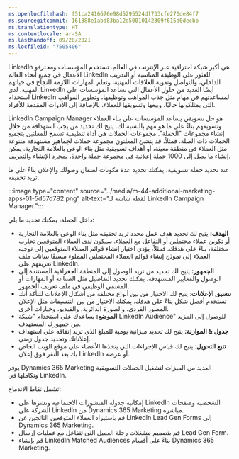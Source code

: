 ```yaml
---
ms.openlocfilehash: f51ca2416676e98d5295524df733cfe270de84f7
ms.sourcegitcommit: 161388e1abd83ba12d50010142309f615d0decbb
ms.translationtype: HT
ms.contentlocale: ar-SA
ms.lasthandoff: 09/20/2021
ms.locfileid: "7505406"
---
```

LinkedIn هي أكبر شبكة احترافية عبر الإنترنت في العالم. تستخدم المؤسسات ومحترفو الأعمال في جميع أنحاء العالم LinkedIn للعثور على الوظيفة المناسبة أو التدريب الداخلي، والتواصل وتقوية العلاقات المهنية، وتعلم المهارات اللازمة للنجاح في حياتهم المهنية. لدى LinkedIn أيضًا العديد من حلول الأعمال التي تساعد المؤسسات على استخدام LinkedIn لمساعدتهم في مهام مثل جذب المواهب وتوظيفها، وتطوير المواهب التي يمتلكونها حاليًا، وبيعها وتسويقها للعملاء، بالإضافة إلى الأدوات المقدمة للأفراد.

LinkedIn Campaign Manager هو حل تسويقي يساعد المؤسسات على بناء العملاء وتسويقهم بناءً على ما هو مهم بالنسبة لك. يتيح لك تحديد من يجب استهدافه من خلال إنشاء مجموعات "الحملة". مجموعات الحملات هي أداة تنظيمية تسمح للمعلنين بتجميع الحملات ذات الصلة. فمثلاً، قد ينشئ المعلنون مجموعة حملات لجماهير مستهدفة متنوعة مثل العملاء في منطقة معينة، أو أهداف تسويقية مثل بناء الوعي بالعلامة التجارية. يمكن إنشاء ما يصل إلى 1000 حملة إعلانية في مجموعة حملة واحدة، بمجرد الإنشاء والتعريف.

عند تحديد حملة تسويقية، يمكنك تحديد عدة مكونات لضمان وصولك والإعلان بناءً على ما تريد تحقيقه.

:::image type="content" source="../media/m-44-additional-marketing-apps-01-5d57d782.png" alt-text="لقطة شاشة لـ LinkedIn Campaign Manager.":::


داخل الحملة، يمكنك تحديد ما يلي:

 -  **الهدف:** يتيح لك تحديد هدف عمل محدد تريد تحقيقه مثل بناء الوعي بالعلامة التجارية أو تكوين عملاء محتملين أو التفاعل مع العملاء. سيكون لدى العملاء المتوقعين تجارب مختلفة، بناءً على هدفك. فمثلاً، يؤدي اختيار إنشاء قوائم العملاء المتوقعين إلى توجيه العملاء إلى نموذج إنشاء قوائم العملاء المحتملين المملوء مسبقًا ببيانات ملف تعريفهم على LinkedIn.
 -  **الجمهور:** يتيح لك تحديد من تريد الوصول إلى المنطقة الجغرافية المستندة إلى الوصول والمعايير المستهدفة. يمكنك تحديد التفاصيل مثل الصناعة أو المهارات أو المسمى الوظيفي في ملف تعريف الجمهور.
 -  **تنسيق الإعلانات**: يتيح لك الاختيار من بين أنواع مختلفة من أشكال الإعلانات للتأكد أنك تستخدم أفضل شكل بناءً على هدفك. يمكنك الاختيار من بين التنسيقات مثل الإعلان المصور الفردي، والصورة الدائرية، والفيديو، وخيارات أخرى.
 -  **الموضع:** يساعدك على استخدام "شبكة LinkedIn Audience" للوصول إلى المزيد من جمهورك المستهدف.
 -  **جدول &amp; الموازنة:** يتيح لك تحديد ميزانية يومية للمبلغ الذي تريد إنفاقه على استهداف إعلاناتك وتحديد جدول زمني.
 -  **تتبع التحويل**: يتيح لك قياس الإجراءات التي يتخذها الأعضاء على موقع الويب الخاص بك بعد النقر فوق إعلان LinkedIn أو عرضه.

يوفر Dynamics 365 Marketing العديد من الميزات لتشغيل الحملات التسويقية وتكاملها في LinkedIn.

تشمل نقاط الاندماج:

 -  إمكانية جدولة المنشورات الاجتماعية ونشرها على LinkedIn الشخصية وصفحات الشركة على LinkedIn من Dynamics 365 Marketing مباشرة.
 -  قم باستيراد العملاء المتوقعين الناتجين عن LinkedIn Lead Gen Forms إلى Dynamics 365 Marketing.
 -  قم بتصميم مشغلات رحلة العميل التي تتفاعل مع عمليات إرسال Lead Gen Form.
 -  قم بإنشاء LinkedIn Matched Audiences بناءً على أقسام Dynamics 365 Marketing.
